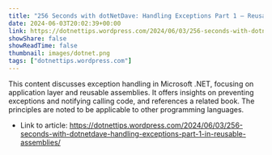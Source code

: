```yaml
---
title: "256 Seconds with dotNetDave: Handling Exceptions Part 1 – Reusable Assemblies"
date: 2024-06-03T20:02:39+00:00
link: https://dotnettips.wordpress.com/2024/06/03/256-seconds-with-dotnetdave-handling-exceptions-part-1-in-reusable-assemblies/
showShare: false
showReadTime: false
thumbnail: images/dotnet.png
tags: ["dotnettips.wordpress.com"]
---
```

This content discusses exception handling in Microsoft .NET, focusing on application layer and reusable assemblies. It offers insights on preventing exceptions and notifying calling code, and references a related book. The principles are noted to be applicable to other programming languages.

- Link to article: https://dotnettips.wordpress.com/2024/06/03/256-seconds-with-dotnetdave-handling-exceptions-part-1-in-reusable-assemblies/